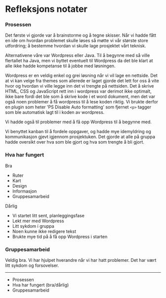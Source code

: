 # Refleksjons notater

### Prosessen

Det første vi gjorde var å brainstorme og å tegne skisser. Når vi hadde fått en ide om hvordan problemet skulle løses så møtte vi vår største store utfordring; å bestemme hvordan vi skulle lage prosjektet vårt teknisk.

Alternativene våre var Wordpress eller Java. Til å begynne med så ville flertallet ha Java, men vi byttet eventuelt til Wordpress da det ble klart at alle ikke hadde kompetanse til å jobbe med løsningen.

Wordpress er en veldig enkel og grei løsning når vi vil lage en nettside. Det at vi kan velge fra themes som allerede er laget gjorde det lett for oss å vite hvor og hvordan vi ville legge inn det vi trengte på nettsiden.
Det å skrive HTML, CSS og JavaScript rett inn i wordpress var derimot ikke optimalt, ikke bare fordi det ble som å skrive kode i et word dokument, men det var også noen problemer å få wordpress til å lese koden riktig. Vi brukte derfor en plugin som heter 'PS Disable Auto formatting' som fjernet `<p>` tagger som ble automatisk lagt til i koden av wordpress.

Vi hadde også til problemer med å få opp Wordpress til å begynne med.

Vi benyttet kanban til å fordele oppgaver, og hadde mye idemyldring og kommunikasjon gjevt igjennom prosjektuken. Det gjorde at alle på gruppa hadde oversikt over hva som ble gjort og hva som trengte å bli gjort. 

### Hva har fungert

Bra

* Ruter
* Kart
* Design
* Informasjon
* Gruppesamarbeid

Dårlig

* Vi startet litt sent, planleggingsfase
* Lekt mer med Wordpress
* Litt sykdom i gruppa
* Noen kunne ikke redigere tekst
* Brukte mye tid på å få opp Wordpress i starten


### Gruppesamarbeid

Veldig bra. Vi har hjulpet hverandre når vi har hatt problemer. Det har vært litt sykdom og forsovelser.

------------

- Prosessen
- Hva har fungert (bra/dårlig)
- Gruppesamarbeid
